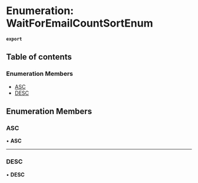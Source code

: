 # Enumeration: WaitForEmailCountSortEnum

**`export`**

## Table of contents

### Enumeration Members

- [ASC](WaitForEmailCountSortEnum.md#asc)
- [DESC](WaitForEmailCountSortEnum.md#desc)

## Enumeration Members

### <a id="asc" name="asc"></a> ASC

• **ASC**

___

### <a id="desc" name="desc"></a> DESC

• **DESC**

